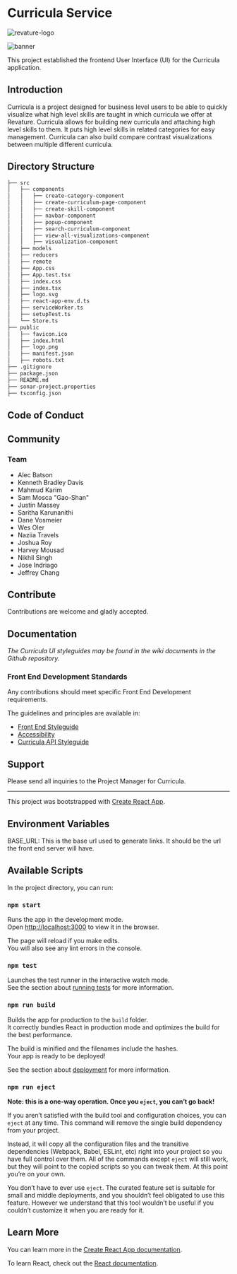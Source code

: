 # Curricula Service

![revature-logo](../assets/revature-logo-600x219.png "Logo")

![banner](../assets/curricula-banner.png "Banner")

This project established the frontend User Interface (UI) for the Curricula application.

## Introduction

Curricula is a project designed for business level users to be able to quickly visualize what high level skills are taught in which curricula we offer at Revature. Curricula allows for building new curricula and attaching high level skills to them. It puts high level skills in related categories for easy management. Curricula can also build compare contrast visualizations between multiple different curricula.

## Directory Structure

```bash
├── src
│   ├── components
│   │   ├── create-category-component
│   │   ├── create-curriculum-page-component
│   │   ├── create-skill-component
│   │   ├── navbar-component
│   │   ├── popup-component
│   │   ├── search-curriculum-component
│   │   ├── view-all-visualizations-component
│   │   ├── visualization-component
│   ├── models
│   ├── reducers
│   ├── remote
│   ├── App.css
│   ├── App.test.tsx
│   ├── index.css
│   ├── index.tsx
│   ├── logo.svg
│   ├── react-app-env.d.ts
│   ├── serviceWorker.ts
│   ├── setupTest.ts
│   └── Store.ts
├── public
│   ├── favicon.ico
│   ├── index.html
│   ├── logo.png
│   ├── manifest.json
│   ├── robots.txt
├── .gitignore
├── package.json
├── README.md
├── sonar-project.properties
├── tsconfig.json

```

## Code of Conduct

## Community

### Team

+ Alec Batson
+ Kenneth Bradley Davis
+ Mahmud Karim
+ Sam Mosca "Gao-Shan"
+ Justin  Massey
+ Saritha Karunanithi
+ Dane Vosmeier
+ Wes Oler
+ Naziia Travels
+ Joshua Roy
+ Harvey Mousad
+ Nikhil Singh
+ Jose Indriago
+ Jeffrey Chang

## Contribute

Contributions are welcome and gladly accepted.

## Documentation

*The Curricula UI styleguides may be found in the wiki documents in the Github repository.*

### Front End Development Standards

Any contributions should meet specific Front End Development requirements.

The guidelines and principles are available in:

+ [Front End Styleguide](https://github.com/revaturelabs/Curricula-UI/wiki/Styleguide:-Front-End)
+ [Accessibility](https://github.com/revaturelabs/Curricula-UI/wiki/Styleguide:-Accessibility)
+ [Curricula API Styleguide](https://github.com/revaturelabs/Curricula-UI/wiki/Styleguide:-Curricula-API)

## Support

Please send all inquiries to the Project Manager for Curricula.

---

This project was bootstrapped with [Create React App](https://github.com/facebook/create-react-app).

## Environment Variables

BASE_URL: This is the base url used to generate links. It should be the url the front end server will have.

## Available Scripts

In the project directory, you can run:

### `npm start`

Runs the app in the development mode.<br />
Open [http://localhost:3000](http://localhost:3000) to view it in the browser.

The page will reload if you make edits.<br />
You will also see any lint errors in the console.

### `npm test`

Launches the test runner in the interactive watch mode.<br />
See the section about [running tests](https://facebook.github.io/create-react-app/docs/running-tests) for more information.

### `npm run build`

Builds the app for production to the `build` folder.<br />
It correctly bundles React in production mode and optimizes the build for the best performance.

The build is minified and the filenames include the hashes.<br />
Your app is ready to be deployed!

See the section about [deployment](https://facebook.github.io/create-react-app/docs/deployment) for more information.

### `npm run eject`

**Note: this is a one-way operation. Once you `eject`, you can’t go back!**

If you aren’t satisfied with the build tool and configuration choices, you can `eject` at any time. This command will remove the single build dependency from your project.

Instead, it will copy all the configuration files and the transitive dependencies (Webpack, Babel, ESLint, etc) right into your project so you have full control over them. All of the commands except `eject` will still work, but they will point to the copied scripts so you can tweak them. At this point you’re on your own.

You don’t have to ever use `eject`. The curated feature set is suitable for small and middle deployments, and you shouldn’t feel obligated to use this feature. However we understand that this tool wouldn’t be useful if you couldn’t customize it when you are ready for it.

## Learn More

You can learn more in the [Create React App documentation](https://facebook.github.io/create-react-app/docs/getting-started).

To learn React, check out the [React documentation](https://reactjs.org/).
